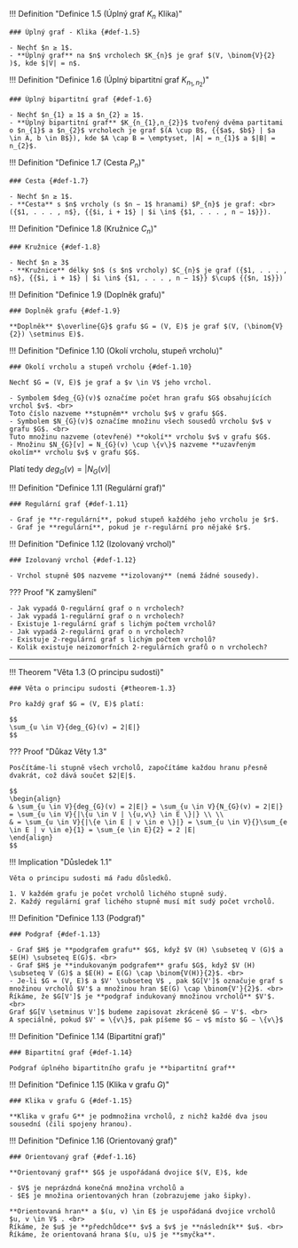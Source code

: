 <a id="def-1.5"></a>
!!! Definition "Definice 1.5 (Úplný graf $K_{n}$  Klika)"
    
    ### Úplný graf - Klika {#def-1.5}    

    - Nechť $n ≥ 1$.
    - **Úplný graf** na $n$ vrcholech $K_{n}$ je graf $(V, \binom{V}{2} )$, kde $|V| = n$.


<a id="def-1.6"></a>
!!! Definition "Definice 1.6 (Úplný bipartitní graf $K_{n_{1},n_{2}}$)"
    
    ### Úplný bipartitní graf {#def-1.6}

    - Nechť $n_{1} ≥ 1$ a $n_{2} ≥ 1$.
    - **Úplný bipartitní graf** $K_{n_{1},n_{2}}$ tvořený dvěma partitami o $n_{1}$ a $n_{2}$ vrcholech je graf $(A \cup B$, {{$a$, $b$} | $a \in A, b \in B$}), kde $A \cap B = \emptyset, |A| = n_{1}$ a $|B| = n_{2}$.


<a id="def-1.7"></a>
!!! Definition "Definice 1.7 (Cesta $P_{n}$)"

    ### Cesta {#def-1.7}
    
    - Nechť $n ≥ 1$.
    - **Cesta** s $n$ vrcholy (s $n − 1$ hranami) $P_{n}$ je graf: <br> ({$1, . . . , n$}, {{$i, i + 1$} | $i \in$ {$1, . . . , n − 1$}}).


<a id="def-1.8"></a>
!!! Definition "Definice 1.8 (Kružnice $C_{n}$)"

    ### Kružnice {#def-1.8}

    - Nechť $n ≥ 3$
    - **Kružnice** délky $n$ (s $n$ vrcholy) $C_{n}$ je graf ({$1, . . . , n$}, {{$i, i + 1$} | $i \in$ {$1, . . . , n − 1$}} $\cup$ {{$n, 1$}})


<a id="def-1.9"></a>
!!! Definition "Definice 1.9 (Doplněk grafu)"

    ### Doplněk grafu {#def-1.9}
    
    **Doplněk** $\overline{G}$ grafu $G = (V, E)$ je graf $(V, (\binom{V}{2}) \setminus E)$.


<a id="def-1.10"></a>
!!! Definition "Definice 1.10 (Okolí vrcholu, stupeň vrcholu)"
    
    ### Okolí vrcholu a stupeň vrcholu {#def-1.10}

    Nechť $G = (V, E)$ je graf a $v \in V$ jeho vrchol.

    - Symbolem $deg_{G}(v)$ označíme počet hran grafu $G$ obsahujících vrchol $v$. <br>
    Toto číslo nazveme **stupněm** vrcholu $v$ v grafu $G$.
    - Symbolem $N_{G}(v)$ označíme množinu všech sousedů vrcholu $v$ v grafu $G$. <br>
    Tuto množinu nazveme (otevřené) **okolí** vrcholu $v$ v grafu $G$.
    - Množinu $N_{G}[v] = N_{G}(v) \cup \{v\}$ nazveme **uzavřeným okolím** vrcholu $v$ v grafu $G$.

Platí tedy $deg_{G}(v) = |N_{G}(v)|$



<a id="def-1.11"></a>
!!! Definition "Definice 1.11 (Regulární graf)"

    ### Regulární graf {#def-1.11}

    - Graf je **r-regulární**, pokud stupeň každého jeho vrcholu je $r$.
    - Graf je **regulární**, pokud je r-regulární pro nějaké $r$.


<a id="def-1.12"></a>
!!! Definition "Definice 1.12 (Izolovaný vrchol)"

    ### Izolovaný vrchol {#def-1.12}

    - Vrchol stupně $0$ nazveme **izolovaný** (nemá žádné sousedy).



??? Proof "K zamyšlení"

    - Jak vypadá 0-regulární graf o n vrcholech?
    - Jak vypadá 1-regulární graf o n vrcholech?
    - Existuje 1-regulární graf s lichým počtem vrcholů?
    - Jak vypadá 2-regulární graf o n vrcholech?
    - Existuje 2-regulární graf s lichým počtem vrcholů?
    - Kolik existuje neizomorfních 2-regulárních grafů o n vrcholech?

---


<a id="theorem-1.3"></a>
!!! Theorem "Věta 1.3 (O principu sudosti)"

    ### Věta o principu sudosti {#theorem-1.3}

    Pro každý graf $G = (V, E)$ platí:

    $$
    \sum_{u \in V}{deg_{G}(v) = 2|E|}
    $$

??? Proof "Důkaz Věty 1.3"

    Posčítáme-li stupně všech vrcholů, započítáme každou hranu přesně dvakrát, což dává součet $2|E|$.

    $$
    \begin{align}
    & \sum_{u \in V}{deg_{G}(v) = 2|E|} = \sum_{u \in V}{N_{G}(v) = 2|E|} = \sum_{u \in V}{|\{u \in V | \{u,v\} \in E \}|} \\ \\
    & = \sum_{u \in V}{|\{e \in E | v \in e \}|} = \sum_{u \in V}{}\sum_{e \in E | v \in e}{1} = \sum_{e \in E}{2} = 2 |E|
    \end{align}
    $$

!!! Implication "Důsledek 1.1"
    
    Věta o principu sudosti má řadu důsledků.
    
    1. V každém grafu je počet vrcholů lichého stupně sudý.
    2. Každý regulární graf lichého stupně musí mít sudý počet vrcholů.


<a id="def-1.13"></a>
!!! Definition "Definice 1.13 (Podgraf)"

    ### Podgraf {#def-1.13}

    - Graf $H$ je **podgrafem grafu** $G$, když $V (H) \subseteq V (G)$ a $E(H) \subseteq E(G)$. <br>
    - Graf $H$ je **indukovaným podgrafem** grafu $G$, když $V (H) \subseteq V (G)$ a $E(H) = E(G) \cap \binom{V(H)}{2}$. <br>
    - Je-li $G = (V, E)$ a $V' \subseteq V$ , pak $G[V']$ označuje graf s množinou vrcholů $V'$ a množinou hran $E(G) \cap \binom{V'}{2}$. <br>
    Říkáme, že $G[V']$ je **podgraf indukovaný množinou vrcholů** $V'$. <br>
    Graf $G[V \setminus V']$ budeme zapisovat zkráceně $G − V'$. <br>
    A speciálně, pokud $V' = \{v\}$, pak píšeme $G − v$ místo $G − \{v\}$


<a id="def-1.14"></a>
!!! Definition "Definice 1.14 (Bipartitní graf)"

    ### Bipartitní graf {#def-1.14}

    Podgraf úplného bipartitního grafu je **bipartitní graf**


<a id="def-1.15"></a>
!!! Definition "Definice 1.15 (Klika v grafu $G$)"
    
    ### Klika v grafu G {#def-1.15} 
    
    **Klika v grafu G** je podmnožina vrcholů, z nichž každé dva jsou sousední (čili spojeny hranou).


<a id="def-1.16"></a>
!!! Definition "Definice 1.16 (Orientovaný graf)"

    ### Orientovaný graf {#def-1.16}

    **Orientovaný graf** $G$ je uspořádaná dvojice $(V, E)$, kde
        
    - $V$ je neprázdná konečná množina vrcholů a
    - $E$ je množina orientovaných hran (zobrazujeme jako šipky).
    
    **Orientovaná hran** a $(u, v) \in E$ je uspořádaná dvojice vrcholů $u, v \in V$ . <br>
    Říkáme, že $u$ je **předchůdce** $v$ a $v$ je **následník** $u$. <br>
    Říkáme, že orientovaná hrana $(u, u)$ je **smyčka**.